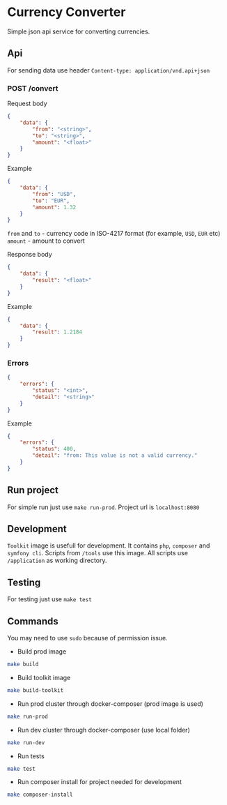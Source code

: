 # Currency Converter

Simple json api service for converting currencies.

## Api

For sending data use header `Content-type: application/vnd.api+json`

### POST /convert

Request body

```json
{
    "data": {
        "from": "<string>",
        "to": "<string>",
        "amount": "<float>"
    }
}
```

Example

```json
{
    "data": {
        "from": "USD",
        "to": "EUR",
        "amount": 1.32
    }
}
```

`from` and `to` - currency code in ISO-4217 format (for example, `USD`, `EUR` etc)
`amount` - amount to convert

Response body

```json
{
    "data": {
        "result": "<float>"
    }
}
```

Example

```json
{
    "data": {
        "result": 1.2184
    }
}
```

### Errors

```json
{
    "errors": {
        "status": "<int>",
        "detail": "<string>"
    }
}
```

Example

```json
{
    "errors": {
        "status": 400,
        "detail": "from: This value is not a valid currency."
    }
}
```

## Run project

For simple run just use `make run-prod`. Project url is `localhost:8080`

## Development

`Toolkit` image is usefull for development. It contains `php`, `composer` and `symfony cli`. Scripts from `/tools` use this image. All scripts use `/application` as working directory. 

## Testing

For testing just use `make test`

## Commands

You may need to use `sudo` because of permission issue.

 - Build prod image
```Bash
make build
```

 - Build toolkit image
```Bash
make build-toolkit
```

 - Run prod cluster through docker-composer (prod image is used)
```Bash
make run-prod
```

 - Run dev cluster through docker-composer (use local folder)
```Bash
make run-dev
```

 - Run tests
```Bash
make test
```

 - Run composer install for project needed for development
```Bash
make composer-install
```